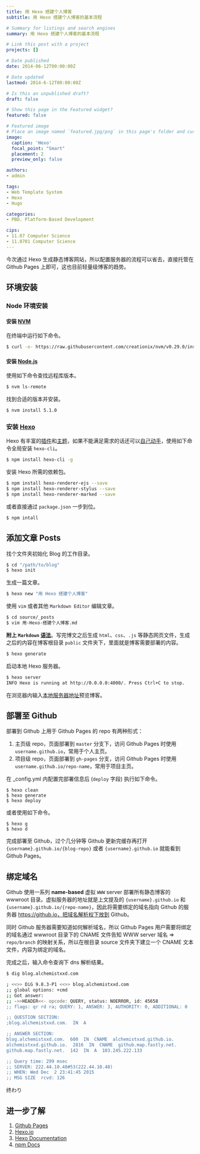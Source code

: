 ```yaml
---
title: 用 Hexo 搭建个人博客
subtitle: 用 Hexo 搭建个人博客的基本流程

# Summary for listings and search engines
summary: 用 Hexo 搭建个人博客的基本流程

# Link this post with a project
projects: []

# Date published
date: 2014-06-12T00:00:00Z

# Date updated
lastmod: 2014-6-12T00:00:00Z

# Is this an unpublished draft?
draft: false

# Show this page in the Featured widget?
featured: false

# Featured image
# Place an image named `featured.jpg/png` in this page's folder and customize its options here.
image:
  caption: 'Hexo'
  focal_point: "Smart"
  placement: 2
  preview_only: false

authors:
- admin

tags:
- Web Template System
- Hexo
- Hugo

categories:
- PBD. Platform-Based Development

cips: 
- 11.07 Computer Science 
- 11.0701 Computer Science
---
```


今次通过 Hexo 生成静态博客网站，所以配置服务器的流程可以省去，直接托管在 Github Pages 上即可，这也目前轻量级博客的趋势。


## 环境安装

### Node 环境安装

#### 安装 [NVM](https://github.com/creationix/nvm) 

在终端中运行如下命令。
```bash
$ curl -o- https://raw.githubusercontent.com/creationix/nvm/v0.29.0/install.sh | bash
```


#### 安装 [Node.js](https://nodejs.org/en/)

使用如下命令查找远程库版本。
```bash
$ nvm ls-remote 
```

找到合适的版本并安装。
```bash
$ nvm install 5.1.0
```


### 安装 [Hexo](https://hexo.io)

Hexo 有丰富的[插件](https://hexo.io/plugins/)和[主题](https://hexo.io/themes/)，如果不能满足需求的话还可以[自己动手](https://hexo.io/api/)，使用如下命令全局安装 `hexo-cli`。

```bash
$ npm install hexo-cli -g
```

安装 Hexo 所需的依赖包。
```bash
$ npm install hexo-renderer-ejs --save
$ npm install hexo-renderer-stylus --save
$ npm install hexo-renderer-marked --save
```

或者直接通过 `package.json` 一步到位。
```bash
$ npm intall
```


## 添加文章 Posts

找个文件夹初始化 Blog 的工作目录。
```bash
$ cd "/path/to/blog"
$ hexo init 
```

生成一篇文章。

```bash
$ hexo new "用 Hexo 搭建个人博客"
```

使用 `vim` 或者其他 `Markdown Editor` 编辑文章。

```bash
$ cd source/_posts
$ vim 用-Hexo-搭建个人博客.md
```

**附上 `Markdown` [语法](https://daringfireball.net/projects/markdown/syntax)**。写完博文之后生成 `html`、`css`、`.js` 等静态网页文件，生成之后的内容在博客根目录 `public` 文件夹下，里面就是博客需要部署的内容。

```bash
$ hexo generate
```

启动本地 Hexo 服务器。

```bash
$ hexo server
INFO Hexo is running at http://0.0.0.0:4000/. Press Ctrl+C to stop.
```

在浏览器内输入[本地服务器地址](http:localhost:4000/)预览博客。


## 部署至 Github

部署到 Github 上用于 Github Pages 的 repo 有两种形式：

1. 主页级 repo，页面部署到 `master` 分支下，访问 Github Pages 时使用 `username.github.io`，常用于个人主页。
2. 项目级 repo，页面部署到 `gh-pages` 分支，访问 Github Pages 时使用 `username.github.io/repo-name`，常用于项目主页。

在 _config.yml 内配置完部署信息后 (`deploy` 字段) 执行如下命令。

```
$ hexo clean
$ hexo generate
$ hexo deploy
```

或者使用如下命令。
```
$ hexo g
$ hexo d
```

完成部署至 Github，过个几分钟等 Github 更新完缓存再打开 `{username}.github.io/{blog-repo}` 或者 `{username}.github.io` 就能看到 Github Pages。


## 绑定域名

Github 使用一系列 **name-based** 虚拟 `WWW` server 部署所有静态博客的 wwwroot 目录。虚拟服务器的地址就是上文提及的 `{username}.github.io` 和 `{username}.github.io/{repo-name}`，因此将需要绑定的域名指向 Github 的服务器 https://github.io，把域名解析权下放到 Github。

同时 Github 服务器需要知道如何解析域名，所以 Github Pages 用户需要将绑定的域名通过 wwwroot 目录下的 CNAME 文件告知 WWW server 域名 => `repo/branch` 的映射关系，所以在根目录 source 文件夹下建立一个 CNAME 文本文件，内容为绑定的域名。

完成之后，输入命令查询下 dns 解析结果。

```bash
$ dig blog.alchemistxxd.com

; <<>> DiG 9.8.3-P1 <<>> blog.alchemistxxd.com
;; global options: +cmd
;; Got answer:
;; ->>HEADER<<- opcode: QUERY, status: NOERROR, id: 45658
;; flags: qr rd ra; QUERY: 1, ANSWER: 3, AUTHORITY: 0, ADDITIONAL: 0

;; QUESTION SECTION:
;blog.alchemistxxd.com.  IN  A

;; ANSWER SECTION:
blog.alchemistxxd.com.  600  IN  CNAME  alchemistxxd.github.io.
alchemistxxd.github.io.  2816  IN  CNAME  github.map.fastly.net.
github.map.fastly.net.  142  IN  A  103.245.222.133

;; Query time: 299 msec
;; SERVER: 222.44.10.48#53(222.44.10.48)
;; WHEN: Wed Dec  2 23:41:45 2015
;; MSG SIZE  rcvd: 126
```

终わり


## 进一步了解

1. [Github Pages](https://pages.github.com/)
2. [Hexo.io](https://hexo.io/)
3. [Hexo Documentation](https://hexo.io/docs/)
3. [npm Docs](https://docs.npmjs.com/)